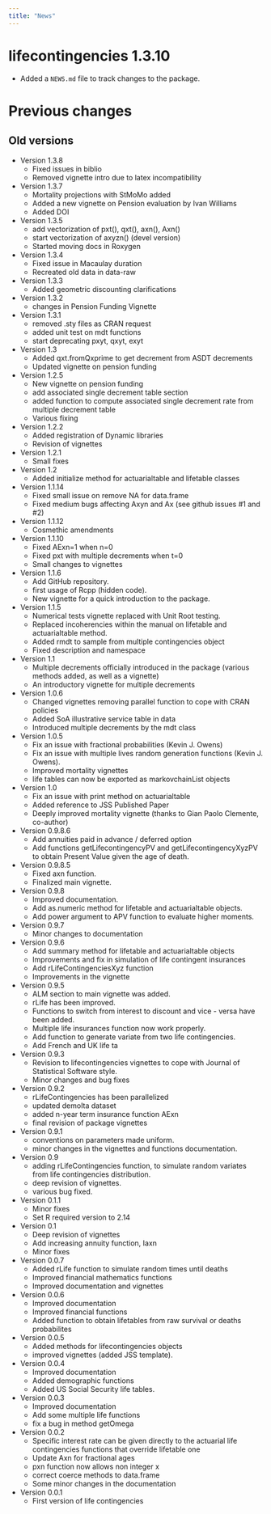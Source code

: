 ```yaml
---
title: "News"
---
```


# lifecontingencies 1.3.10

* Added a `NEWS.md` file to track changes to the package.

# Previous changes

## Old versions

* Version 1.3.8
    + Fixed issues in biblio
    + Removed vignette intro due to latex incompatibility
* Version 1.3.7
    + Mortality projections with StMoMo added
    + Added a new vignette on Pension evaluation by Ivan Williams
    + Added DOI
* Version 1.3.5
    + add vectorization of pxt(), qxt(), axn(), Axn()
    + start vectorization of axyzn() (devel version)
    + Started moving docs in Roxygen
* Version 1.3.4
    + Fixed issue in Macaulay duration
    + Recreated old data in data-raw
* Version 1.3.3
    + Added geometric discounting clarifications
* Version 1.3.2
    + changes in Pension Funding Vignette
* Version 1.3.1
    + removed .sty files as CRAN request
    + added unit test on mdt functions
    + start deprecating pxyt, qxyt, exyt
* Version 1.3
    + Added qxt.fromQxprime to get decrement from ASDT decrements
    + Updated vignette on pension funding
* Version 1.2.5
    + New vignette on pension funding
    + add associated single decrement table section
    + added function to compute associated single decrement rate from multiple decrement table
    + Various fixing
* Version 1.2.2
    + Added registration of Dynamic libraries
    + Revision of vignettes
* Version 1.2.1
    + Small fixes
* Version 1.2
    + Added initialize method for actuarialtable and lifetable classes
* Version 1.1.14
    + Fixed small issue on remove NA for data.frame
    + Fixed medium bugs affecting Axyn and Ax (see github issues #1 and #2)
* Version 1.1.12
    + Cosmethic amendments
* Version 1.1.10
    + Fixed AExn=1 when n=0
    + Fixed pxt with multiple decrements when t=0
    + Small changes to vignettes
* Version 1.1.6
    + Add GitHub repository.
    + first usage of Rcpp (hidden code). 
    + New vignette for a quick introduction to the package. 
* Version 1.1.5
    + Numerical tests vignette replaced with Unit Root testing.
    + Replaced incoherencies within the manual on lifetable and actuarialtable method.
    + Added rmdt to sample from multiple contingencies object
    + Fixed description and namespace
* Version 1.1
    + Multiple decrements officially introduced in the package (various methods added, as well as a vignette)
    + An introductory vignette for multiple decrements
* Version 1.0.6
    + Changed vignettes removing parallel function to cope with CRAN policies
    + Added SoA illustrative service table in data
    + Introduced multiple decrements by the mdt class
* Version 1.0.5
    + Fix an issue with fractional probabilities (Kevin J. Owens)
    + Fix an issue with multiple lives random generation functions (Kevin J. Owens).
    + Improved mortality vignettes
    + life tables can now be exported as markovchainList objects
* Version 1.0
    +  Fix an issue with print method on actuarialtable
    +  Added reference to JSS Published Paper
    +  Deeply improved mortality vignette (thanks to Gian Paolo Clemente, co-author)
* Version 0.9.8.6
    + Add annuities paid in advance / deferred option
    + Add functions getLifecontingencyPV and getLifecontingencyXyzPV to obtain Present Value given the age of death.
* Version 0.9.8.5
    + Fixed axn function.
    + Finalized main vignette.
* Version 0.9.8
    + Improved documentation.
    + Add as.numeric method for lifetable and actuarialtable objects.
    + Add power argument to APV function to evaluate higher moments.
* Version 0.9.7
    + Minor changes to documentation
* Version 0.9.6
    + Add summary method for lifetable and actuarialtable objects
    + Improvements and fix in simulation of life contingent insurances
    + Add rLifeContingenciesXyz function
    + Improvements in the vignette
* Version 0.9.5
    + ALM section to main vignette was added.
    + rLife has been improved.
    + Functions to switch from interest to discount and vice - versa have been added.
    + Multiple life insurances function now work properly.
    + Add function to generate variate from two life contingencies.
    + Add French and UK life ta
* Version 0.9.3
    + Revision to lifecontingencies vignettes to cope with Journal of Statistical Software style.
    + Minor changes and bug fixes
* Version 0.9.2
    + rLifeContingencies has been parallelized
    + updated demoIta dataset
    + added n-year term insurance function AExn
    + final revision of package vignettes
* Version 0.9.1
    + conventions on parameters made uniform.
    + minor changes in the vignettes and functions documentation. 
* Version 0.9
    + adding rLifeContingencies function, to simulate random variates from life contingencies distribution.
    + deep revision of vignettes.
    + various bug fixed.
* Version 0.1.1
    + Minor fixes
    + Set R required version to 2.14
* Version 0.1
    + Deep revision of vignettes
    + Add increasing annuity function, Iaxn
    + Minor fixes
* Version 0.0.7
    + Added rLife function to simulate random times until deaths
    + Improved financial mathematics functions
    + Improved documentation and vignettes
* Version 0.0.6
    + Improved documentation
    + Improved financial functions
    + Added function to obtain lifetables from raw survival or deaths probabilites
* Version 0.0.5
    + Added methods for lifecontingencies objects
    + improved vignettes (added JSS template).
* Version 0.0.4
    + Improved documentation
    + Added demographic functions
    + Added US Social Security life tables.
* Version 0.0.3
    + Improved documentation
    + Add some multiple life functions
    + fix a bug in method getOmega
* Version 0.0.2
    + Specific interest rate can be given directly to the actuarial life contingencies functions that override lifetable one
    + Update Axn for fractional ages
    + pxn function now allows non integer x
    + correct coerce methods to data.frame
    + Some minor changes in the documentation
* Version 0.0.1
    + First version of life contingencies
